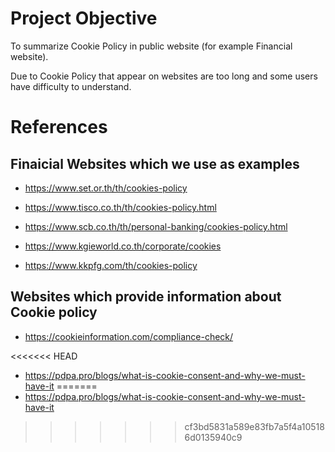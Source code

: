 # **Project Objective**

To summarize Cookie Policy in public website (for example Financial website).

Due to Cookie Policy that appear on websites are too long and some users have difficulty to understand.



# **References**

## Finaicial Websites which we use as examples

* https://www.set.or.th/th/cookies-policy

* https://www.tisco.co.th/th/cookies-policy.html

* https://www.scb.co.th/th/personal-banking/cookies-policy.html

* https://www.kgieworld.co.th/corporate/cookies

* https://www.kkpfg.com/th/cookies-policy



## Websites which provide information about Cookie policy

* https://cookieinformation.com/compliance-check/

<<<<<<< HEAD
* https://pdpa.pro/blogs/what-is-cookie-consent-and-why-we-must-have-it
=======
* https://pdpa.pro/blogs/what-is-cookie-consent-and-why-we-must-have-it
>>>>>>> cf3bd5831a589e83fb7a5f4a105186d0135940c9
